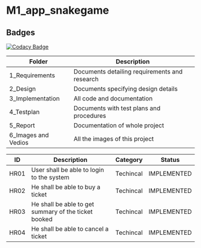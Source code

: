 # M1_app_snakegame











## Badges

[![Codacy Badge](https://app.codacy.com/project/badge/Grade/23e5667f5aff416890db7a6fe71d37fb)](https://www.codacy.com/gh/viveky22/M1_game_snakegame/dashboard?utm_source=github.com&amp;utm_medium=referral&amp;utm_content=viveky22/M1_game_snakegame&amp;utm_campaign=Badge_Grade)



| Folder	| Description |
| ------- | ----------- |
|1_Requirements|	Documents detailing requirements and research |
|2_Design|	Documents specifying design details|
|3_Implementation	|All code and documentation |
|4_Testplan|	Documents with test plans and procedures |
|5_Report|	Documentation of whole project |
|6_Images and Vedios|	All the images of this project |

| ID | Description | Category | Status | 
| ----- | ----- | ------- | ---------|
| HR01 | User shall be able to login to the system| Techincal | IMPLEMENTED | 
| HR02 | He shall be able to buy a ticket | Techincal | IMPLEMENTED |
| HR03 | He shall be able to get summary of the ticket booked | Techincal | IMPLEMENTED |
| HR04 | He shall be able to cancel a ticket| Techincal | IMPLEMENTED |


 
